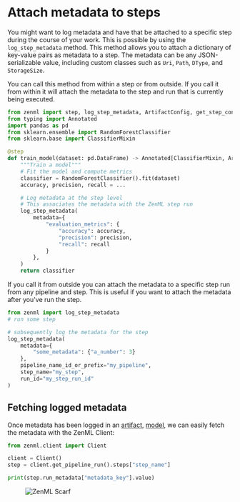 # Attach metadata to steps

You might want to log metadata and have that be attached to a specific step during the course of your work. This is possible by using the `log_step_metadata` method. This method allows you to attach a dictionary of key-value pairs as metadata to a step. The metadata can be any JSON-serializable value, including custom classes such as `Uri`, `Path`, `DType`, and `StorageSize`.

You can call this method from within a step or from outside. If you call it from within it will attach the metadata to the step and run that is currently being executed.

```python
from zenml import step, log_step_metadata, ArtifactConfig, get_step_context
from typing import Annotated
import pandas as pd
from sklearn.ensemble import RandomForestClassifier
from sklearn.base import ClassifierMixin

@step
def train_model(dataset: pd.DataFrame) -> Annotated[ClassifierMixin, ArtifactConfig(name="sklearn_classifier", is_model_artifact=True)]:
    """Train a model"""
    # Fit the model and compute metrics
    classifier = RandomForestClassifier().fit(dataset)
    accuracy, precision, recall = ...

    # Log metadata at the step level
    # This associates the metadata with the ZenML step run
    log_step_metadata(
        metadata={
            "evaluation_metrics": {
                "accuracy": accuracy,
                "precision": precision,
                "recall": recall
            }
        },
    )
    return classifier
```

If you call it from outside you can attach the metadata to a specific step run from any pipeline and step. This is useful if you want to attach the metadata after you've run the step.

```python
from zenml import log_step_metadata
# run some step

# subsequently log the metadata for the step
log_step_metadata(
    metadata={
        "some_metadata": {"a_number": 3}
    },
    pipeline_name_id_or_prefix="my_pipeline",
    step_name="my_step",
    run_id="my_step_run_id"
)
```

## Fetching logged metadata

Once metadata has been logged in an [artifact](../handle-data-artifacts/attach-metadata-to-a-artifact.md), [model](attach-metadata-to-a-model.md), we can easily fetch the metadata with the ZenML Client:

```python
from zenml.client import Client

client = Client()
step = client.get_pipeline_run().steps["step_name"]

print(step.run_metadata["metadata_key"].value)
```

<figure><img src="https://static.scarf.sh/a.png?x-pxid=f0b4f458-0a54-4fcd-aa95-d5ee424815bc" alt="ZenML Scarf"><figcaption></figcaption></figure>
